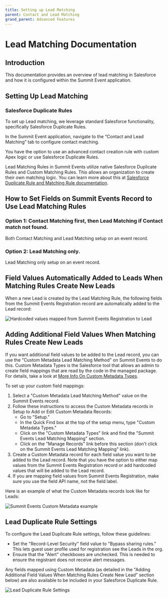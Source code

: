 ```yaml
---
title: Setting up Lead Matching
parent: Contact and Lead Matching
grand_parent: Advanced Features
---
```


# Lead Matching Documentation

## Introduction
This documentation provides an overview of lead matching in Salesforce and how it is configured within the Summit Event application.

## Setting Up Lead Matching

### Salesforce Duplicate Rules
To set up Lead matching, we leverage standard Salesforce functionality, specifically Salesforce Duplicate Rules.

In the Summit Event application, navigate to the “Contact and Lead Matching” tab to configure contact matching.

You have the option to use an advanced contact creation rule with custom Apex logic or use Salesforce Duplicate Rules.

Lead Matching Rules in Summit Events utilize native Salesforce Duplicate Rules and Custom Matching Rules. This allows an organization to create their own matching logic. You can learn more about this at [Salesforce Duplicate Rule and Matching Rule documentation](https://developer.salesforce.com/docs/atlas.en-us.api.meta/api/sforce_api_objects_duplicate_rule.htm).

## How to Set Fields on Summit Events Record to Use Lead Matching Rules

### Option 1: Contact Matching first, then Lead Matching if Contact match not found.
Both Contact Matching and Lead Matching setup on an event record.

### Option 2: Lead Matching only.
Lead Matching only setup on an event record.

## Field Values Automatically Added to Leads When Matching Rules Create New Leads

When a new Lead is created by the Lead Matching Rule, the following fields from the Summit Events Registration record are automatically added to the Lead record:

![Hardcoded values mapped from Summit Events Registration to Lead](https://raw.githubusercontent.com/SFDO-Community-Sprints/Summit-Events-App/master/images/Lead%20Matching%20Rule%20hardcoded%20fields.png?raw=true)

## Adding Additional Field Values When Matching Rules Create New Leads

If you want additional field values to be added to the Lead record, you can use the "Custom Metadata Lead Matching Method" on Summit Events to do this. Custom Metadata Types is the Salesforce tool that allows an admin to create field mappings that are read by the code in the managed package. For details, take a look at [More Info On Custom Metadata Types](https://developer.salesforce.com/docs/atlas.en-us.api_meta.meta/api_meta/meta_custommetadata.htm).

To set up your custom field mappings:

1. Select a "Custom Metadata Lead Matching Method" value on the Summit Events record.
2. Follow these instructions to access the Custom Metadata records in Setup to Add or Edit Custom Metadata Records:
   - Go to "Setup."
   - In the Quick Find box at the top of the setup menu, type "Custom Metadata Types."
   - Click on the "Custom Metadata Types" link and find the "Summit Events Lead Matching Mapping" section.
   - Click on the "Manage Records" link before this section (don't click on the Summit Events Lead Matching Mapping" link).
3. Create a Custom Metadata record for each field value you want to be added to the Lead record. Note that you have the option to either map values from the Summit Events Registration record or add hardcoded values that will be added to the Lead record.
4. If you are mapping field values from Summit Events Registration, make sure you use the field API name, not the field label.

Here is an example of what the Custom Metadata records look like for Leads:

![Summit Events Custom Metadata example](https://github.com/SFDO-Community-Sprints/Summit-Events-App/blob/master/images/Lead%20Matching%20Custom%20Metadata%20Mappings.png?raw=true)


## Lead Duplicate Rule Settings

To configure the Lead Duplicate Rule settings, follow these guidelines:

- Set the "Record-Level Security" field value to "Bypass sharing rules."  This lets guest user profile used for registration see the Leads in the org.
- Ensure that the "Alert" checkboxes are unchecked.  This is needed to ensure the registrant does not receive alert messages.

Any fields mapped using Custom Metadata (as detailed in the "Adding Additional Field Values When Matching Rules Create New Lead" section below) are also available to be included in your Salesforce Duplicate Rule.
 
![Lead Duplicate Rule Settings](https://raw.githubusercontent.com/SFDO-Community-Sprints/Summit-Events-App/master/images/Lead%20Duplicate%20Rule%20settings%20screenshot%20for%20Summit%20Events%20matching.png)

